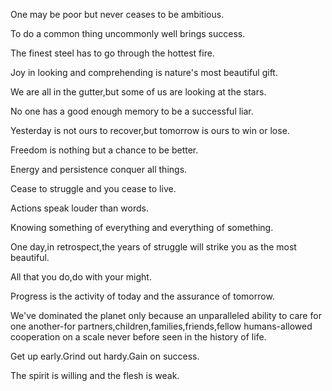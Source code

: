 One may be poor but never ceases to be ambitious.

To do a common thing uncommonly well brings success.

The finest steel has to go through the hottest fire.

Joy in looking and comprehending is nature's most beautiful gift.

We are all in the gutter,but some of us are looking at the stars.

No one has a good enough memory to be a successful liar.

Yesterday is not ours to recover,but tomorrow is ours to win or lose.

Freedom is nothing but a chance to be better.

Energy and persistence conquer all things.

Cease to struggle and you cease to live.

Actions speak louder than words.

Knowing something of everything and everything of something.

One day,in retrospect,the years of struggle will strike you as the most beautiful.

All that you do,do with your might.

Progress is the activity of today and the assurance of tomorrow.

We've dominated the planet only because an unparalleled ability to care for one another-for partners,children,families,friends,fellow humans-allowed cooperation on a scale never before seen in the history of life.

Get up early.Grind out hardy.Gain on success.

The spirit is willing and the flesh is weak.